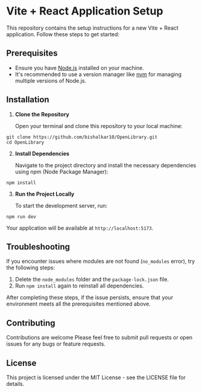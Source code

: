 # Vite + React Application Setup

This repository contains the setup instructions for a new Vite + React application. Follow these steps to get started:

## Prerequisites

- Ensure you have [Node.js](https://nodejs.org/) installed on your machine.
- It's recommended to use a version manager like [nvm](https://github.com/nvm-sh/nvm) for managing multiple versions of Node.js.

## Installation

1. **Clone the Repository**

   Open your terminal and clone this repository to your local machine:
```
git clone https://github.com/bishalkar10/OpenLibrary.git 
cd OpenLibrary
```

2. **Install Dependencies**

   Navigate to the project directory and install the necessary dependencies using npm (Node Package Manager):
```
npm install
```

3. **Run the Project Locally**

   To start the development server, run:

```
npm run dev
```

   Your application will be available at `http://localhost:5173`.

## Troubleshooting

If you encounter issues where modules are not found (`no_modules` error), try the following steps:

1. Delete the `node_modules` folder and the `package-lock.json` file.
2. Run `npm install` again to reinstall all dependencies.

After completing these steps, if the issue persists, ensure that your environment meets all the prerequisites mentioned above.

## Contributing

Contributions are welcome Please feel free to submit pull requests or open issues for any bugs or feature requests.

## License

This project is licensed under the MIT License - see the LICENSE file for details.
